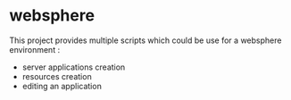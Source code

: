 # websphere

This project provides multiple scripts which could be use for a websphere environment :
- server applications creation
- resources creation
- editing an application
